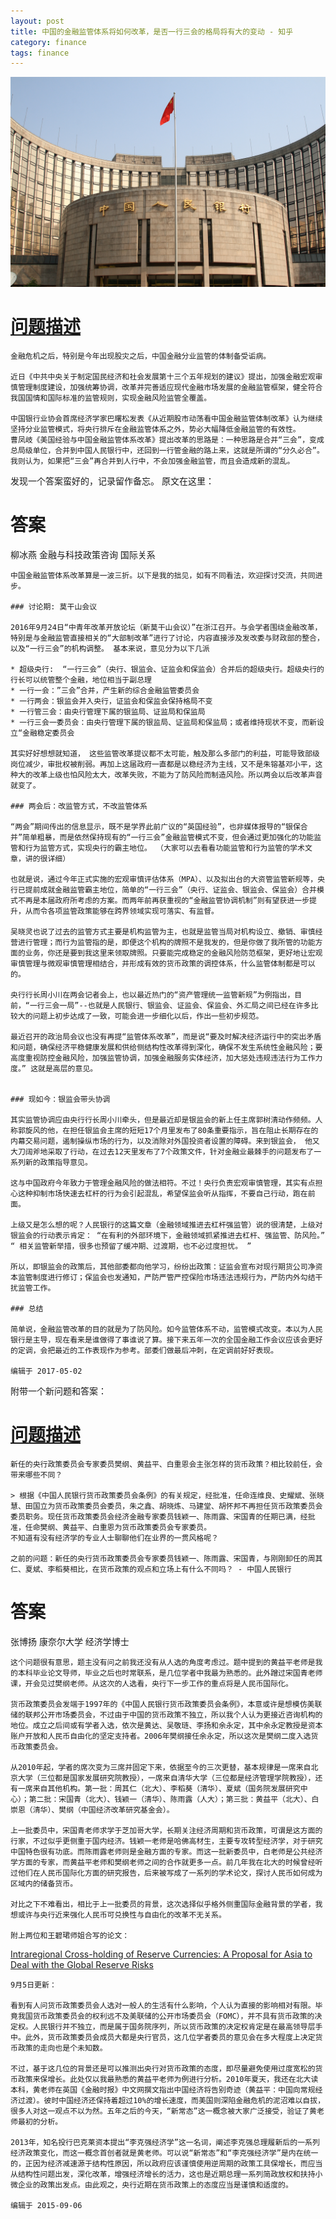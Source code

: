 ```yaml
---
layout: post
title: 中国的金融监管体系将如何改革，是否一行三会的格局将有大的变动 - 知乎
category: finance
tags: finance
---
```


![](/assets/img/finance.jpg)

# [问题描述](https://www.zhihu.com/question/37265589)

    金融危机之后，特别是今年出现股灾之后，中国金融分业监管的体制备受诟病。

    近日《中共中央关于制定国民经济和社会发展第十三个五年规划的建议》提出，加强金融宏观审慎管理制度建设，加强统筹协调，改革并完善适应现代金融市场发展的金融监管框架，健全符合我国国情和国际标准的监管规则，实现金融风险监管全覆盖。

    中国银行业协会首席经济学家巴曙松发表《从近期股市动荡看中国金融监管体制改革》认为继续坚持分业监管模式，将央行排斥在金融监管体系之外，势必大幅降低金融监管的有效性。
    曹凤岐《美国经验与中国金融监管体系改革》提出改革的思路是：一种思路是合并“三会”，变成总局级单位，合并到中国人民银行中，还回到一行管金融的路上来，这就是所谓的“分久必合”。我则认为，如果把“三会”再合并到人行中，不会加强金融监管，而且会造成新的混乱。

发现一个答案蛮好的，记录留作备忘。 原文在这里：

# 答案

柳冰燕 金融与科技政策咨询 国际关系

    中国金融监管体系改革算是一波三折。以下是我的拙见，如有不同看法，欢迎探讨交流，共同进步。

    ### 讨论期: 莫干山会议

    2016年9月24日“中青年改革开放论坛（新莫干山会议）”在浙江召开。与会学者围绕金融改革，特别是与金融监管直接相关的“大部制改革”进行了讨论，内容直接涉及发改委与财政部的整合，以及“一行三会”的机构调整。 基本来说，意见分为以下几派

    * 超级央行:  “一行三会”（央行、银监会、证监会和保监会）合并后的超级央行。超级央行的行长可以统管整个金融，地位相当于副总理 
    * 一行一会：”三会”合并，产生新的综合金融监管委员会
    * 一行两会：银监会并入央行，证监会和保监会保持格局不变
    * 一行管三会：由央行管理下属的银监局、证监局和保监局
    * 一行三会一委员会：由央行管理下属的银监局、证监局和保监局；或者维持现状不变，而新设立“金融稳定委员会

    其实好好想想就知道， 这些监管改革提议都不太可能，触及那么多部门的利益，可能导致部级岗位减少，审批权被削弱。再加上这届政府一直都是以稳经济为主线，又不是朱镕基邓小平，这种大的改革上级也怕风险太大，改革失败，不能为了防风险而制造风险。所以两会以后改革声音就变了。

    ### 两会后：改监管方式，不改监管体系

    “两会”期间传出的信息显示，既不是学界此前广议的“英国经验”，也非媒体报导的“银保合并”简单粗暴，而是依然保持现有的“一行三会”金融监管模式不变，但会通过更加强化的功能监管和行为监管方式，实现央行的霸主地位。 （大家可以去看看功能监管和行为监管的学术文章，讲的很详细）

    也就是说，通过今年正式实施的宏观审慎评估体系（MPA）、以及拟出台的大资管监管新规等，央行已提前成就金融监管霸主地位，简单的“一行三会”（央行、证监会、银监会、保监会）合并模式不再是本届政府所考虑的方案。而两年前再获重视的“金融监管协调机制”则有望获进一步提升，从而令各项监管政策能够在跨界领域实现可落实、有监督。

    吴晓灵也说了过去的监管方式主要是机构监管为主，也就是监管当局对机构设立、撤销、审慎经营进行管理；而行为监管指的是，即便这个机构的牌照不是我发的，但是你做了我所管的功能方面的业务，你还是要到我这里来领取牌照。只要能完成稳定的金融风险防范框架，更好地让宏观审慎管理与微观审慎管理相结合，并形成有效的货币政策的调控体系，什么监管体制都是可以的。 

    央行行长周小川在两会记者会上，也以最近热门的“资产管理统一监管新规”为例指出，目前，“一行三会一局”--也就是人民银行、银监会、证监会、保监会、外汇局之间已经在许多比较大的问题上初步达成了一致，可能会进一步细化以后，作出一些初步规范。  

    最近召开的政治局会议也没有再提“监管体系改革”，而是说“要及时解决经济运行中的突出矛盾和问题，确保经济平稳健康发展和供给侧结构性改革得到深化，确保不发生系统性金融风险；要高度重视防控金融风险，加强监管协调，加强金融服务实体经济，加大惩处违规违法行为工作力度。” 这就是高层的意见。


    ### 现如今：银监会带头协调

    其实监管协调应由央行行长周小川牵头，但是最近却是银监会的新上任主席郭树清动作频频。人称郭旋风的他，在担任银监会主席的短短17个月里发布了80条重要指示，旨在阻止长期存在的内幕交易问题，遏制操纵市场的行为，以及消除对外国投资者设置的障碍。来到银监会， 他又大刀阔斧地采取了行动，在过去12天里发布了7个政策文件，针对金融业最棘手的问题发布了一系列新的政策指导意见。

    这与中国政府今年致力于管理金融风险的做法相符。不过！央行负责宏观审慎管理，其实有点担心这种抑制市场快速去杠杆的行为会引起混乱，希望保监会听从指挥，不要自己行动，跑在前面。

    上级又是怎么想的呢？人民银行的这篇文章（金融领域推进去杠杆强监管）说的很清楚，上级对银监会的行动表示肯定： “在有利的外部环境下，金融领域抓紧推进去杠杆、强监管、防风险。”  “ 相关监管新举措，很多也预留了缓冲期、过渡期，也不必过度担忧。 ” 

    所以，即银监会的政策后，其他部委都向他学习，纷纷出政策：证监会宣布对现行期货公司净资本监管制度进行修订；保监会也发通知，严防严管严控保险市场违法违规行为，严防内外勾结干扰监管工作。 

    ### 总结

    简单说，金融监管改革的目的就是为了防风险。如今监管体系不动，监管模式改变。本以为人民银行是主导，现在看来是谁做得了事谁说了算。接下来五年一次的全国金融工作会议应该会更好的定调，会把最近的工作表现作为参考。部委们做最后冲刺，在定调前好好表现。
    
    编辑于 2017-05-02


附带一个新问题和答案：

# [问题描述](https://www.zhihu.com/question/31343243)

    新任的央行政策委员会专家委员樊纲、黄益平、白重恩会主张怎样的货币政策？相比较前任，会带来哪些不同？

    > 根据《中国人民银行货币政策委员会条例》的有关规定，经批准，任命连维良、史耀斌、张晓慧、田国立为货币政策委员会委员，朱之鑫、胡晓炼、马建堂、胡怀邦不再担任货币政策委员会委员职务。现任货币政策委员会经济金融专家委员钱颖一、陈雨露、宋国青的任期已满，经批准，任命樊纲、黄益平、白重恩为货币政策委员会专家委员。
    不知道有没有经济学的专业人士聊聊他们在业界的一贯风格呢？

    之前的问题：新任的央行货币政策委员会专家委员钱颖一、陈雨露、宋国青，与刚刚卸任的周其仁、夏斌、李稻葵相比，在货币政策的观点和立场上有什么不同吗？ - 中国人民银行
    
# 答案

张博扬 康奈尔大学 经济学博士

    这个问题很有意思，题主没有问之前我还没有从人选的角度考虑过。题中提到的黄益平老师是我的本科毕业论文导师，毕业之后也时常联系，是几位学者中我最为熟悉的。此外蹭过宋国青老师课，开会见过樊纲老师。从这次的人选看，央行下一步工作的重点将是人民币国际化。

    货币政策委员会发端于1997年的《中国人民银行货币政策委员会条例》，本意或许是想模仿美联储的联邦公开市场委员会，不过由于中国的货币政策不独立，所以我个人认为更接近咨询机构的地位。成立之后间或有学者入选，依次是黄达、吴敬琏、李扬和余永定，其中余永定教授是资本账户开放和人民币自由化的坚定支持者。2006年樊纲接任余永定，所以这次是樊纲二度入选货币政策委员会。

    从2010年起，学者的席次变为三席并固定下来，依据至今的三次更替，基本规律是一席来自北京大学（三位都是国家发展研究院教授），一席来自清华大学（三位都是经济管理学院教授），还有一席来自其他机构。第一批：周其仁（北大）、李稻葵（清华）、夏斌（国务院发展研究中心）；第二批：宋国青（北大）、钱颖一（清华）、陈雨露（人大）；第三批：黄益平（北大）、白崇恩（清华）、樊纲（中国经济改革研究基金会）。

    上一批委员中，宋国青老师求学于芝加哥大学，长期关注经济周期和货币政策，可谓是这方面的行家，不过似乎更侧重于国内经济。钱颖一老师是哈佛高材生，主要专攻转型经济学，对于研究中国特色很有功底。而陈雨露老师则是金融方面的专家。而这一批新委员中，白老师是公共经济学方面的专家，而黄益平老师和樊纲老师之间的合作就更多一点。前几年我在北大的时候曾经听过他们在人民币国际化方面的研究报告，后来被写成了一系列的学术论文，探讨人民币如何成为区域内的储备货币。

    对比之下不难看出，相比于上一批委员的背景，这次选择似乎格外侧重国际金融背景的学者，我想或许与央行近来强化人民币可兑换性与自由化的改革不无关系。

    附上两位和王碧珺师姐合写的论文：

[Intraregional Cross-holding of Reserve Currencies: A Proposal for Asia to Deal with the Global Reserve Risks](http://onlinelibrary.wiley.com/doi/10.1111/j.1749-124X.2013.12026.x/abstract)

    9月5日更新：

    看到有人问货币政策委员会人选对一般人的生活有什么影响，个人认为直接的影响相对有限。毕竟我国货币政策委员会的权利远不及美联储的公开市场委员会（FOMC），并不具有货币政策的决定权。人民银行并不独立，而是属于国务院序列，所以货币政策的决定权肯定是在最高领导层手中。此外，货币政策委员会成员大都是央行官员，这几位学者委员的意见会在多大程度上决定货币政策的走向也是个未知数。

    不过，基于这几位的背景还是可以推测出央行对货币政策的态度，即尽量避免使用过度宽松的货币政策来保增长。此处仅以我最熟悉的黄益平老师为例进行分析。2010年夏天，我还在北大读本科，黄老师在英国《金融时报》中文网撰文指出中国经济将告别奇迹（黄益平：中国向常规经济过渡）。彼时中国经济还保持着超过10%的增长速度，而美国则深陷金融危机的泥沼难以自拔，很多人对这一观点不以为然。五年之后的今天，“新常态”这一概念被大家广泛接受，验证了黄老师最初的分析。

    2013年，知名投行巴克莱资本提出“李克强经济学”这一名词，阐述李克强总理履新后的一系列经济政策变化，而这一概念首创者就是黄老师。可以说“新常态”和“李克强经济学”是内在统一的，正因为经济减速源于结构性原因，所以政府应该谨慎使用逆周期的政策工具保增长，而应当从结构性问题出发，深化改革，增强经济增长的活力，这也是近期总理一系列简政放权和扶持小微企业的政策出发点。由此观之，央行近期在货币政策上的态度应当是谨慎和适度的。

    编辑于 2015-09-06